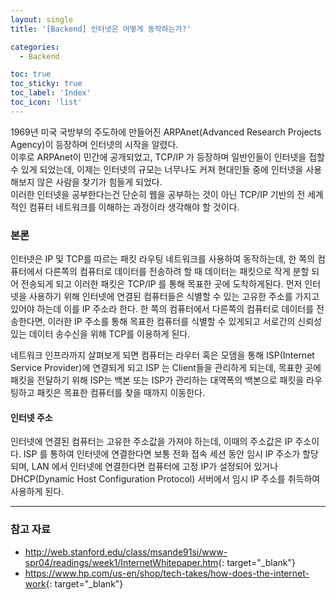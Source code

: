 ```yaml
---
layout: single
title: '[Backend] 인터넷은 어떻게 동작하는가?'

categories:
  - Backend

toc: true
toc_sticky: true
toc_label: 'Index'
toc_icon: 'list'
---
```


1969년 미국 국방부의 주도하에 만들어진 ARPAnet(Advanced Research Projects Agency)이 등장하며 인터넷의 시작을 알렸다.  
이후로 ARPAnet이 민간에 공개되었고, TCP/IP 가 등장하며 일반인들이 인터넷을 접할 수 있게 되었는데, 이제는 인터넷의 규모는 너무나도 커져 현대인들 중에 인터넷을 사용해보지 않은 사람을 찾기가 힘들게 되었다.  
이러한 인터넷을 공부한다는건 단순히 웹을 공부하는 것이 아닌 TCP/IP 기반의 전 세계적인 컴퓨터 네트워크를 이해하는 과정이라 생각해야 할 것이다.

### 본론

인터넷은 IP 및 TCP를 따르는 패킷 라우팅 네트워크를 사용하여 동작하는데,
한 쪽의 컴퓨터에서 다른쪽의 컴퓨터로 데이터를 전송하려 할 때 데이터는 패킷으로 작게 분할 되어 전송되게 되고 이러한 패킷은 TCP/IP 를 통해 목표한 곳에 도착하게된다.
먼저 인터넷을 사용하기 위해 인터넷에 연결된 컴퓨터들은 식별할 수 있는 고유한 주소를 가지고 있어야 하는데 이를 IP 주소라 한다.
한 쪽의 컴퓨터에서 다른쪽의 컴퓨터로 데이터를 전송한다면, 이러한 IP 주소를 통해 목표한 컴퓨터를 식별할 수 있게되고 서로간의 신뢰성 있는 데이터 송수신을 위해 TCP를 이용하게 된다.

네트워크 인프라까지 살펴보게 되면 컴퓨터는 라우터 혹은 모뎀을 통해 ISP(Internet Service Provider)에 연결되게 되고 ISP 는 Client들을 관리하게 되는데,
목표한 곳에 패킷을 전달하기 위해 ISP는 백본 또는 ISP가 관리하는 대역폭의 백본으로 패킷을 라우팅하고 패킷은 목표한 컴퓨터를 찾을 때까지 이동한다.

#### 인터넷 주소

인터넷에 연결된 컴퓨터는 고유한 주소값을 가져야 하는데, 이때의 주소값은 IP 주소이다. ISP 를 통하여 인터넷에 연결한다면 보통 전화 접속 세션 동안 임시 IP 주소가 할당되며, LAN 에서 인터넷에 연결한다면 컴퓨터에 고정 IP가 설정되어 있거나 DHCP(Dynamic Host Configuration Protocol) 서버에서 임시 IP 주소를 취득하여 사용하게 된다.

---

### 참고 자료

- <http://web.stanford.edu/class/msande91si/www-spr04/readings/week1/InternetWhitepaper.htm>{: target="\_blank"}
- <https://www.hp.com/us-en/shop/tech-takes/how-does-the-internet-work>{: target="\_blank"}
